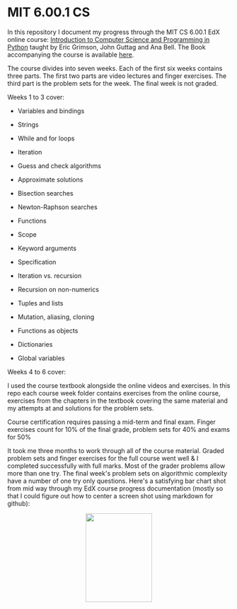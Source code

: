# MIT 6.00.1 CS
In this repository I document my progress through the MIT CS 6.00.1 EdX online course: [Introduction to Computer Science and Programming in Python](https://ocw.mit.edu/courses/electrical-engineering-and-computer-science/6-0001-introduction-to-computer-science-and-programming-in-python-fall-2016/) taught by Eric Grimson, John Guttag and Ana Bell. The Book accompanying the course is available [here](https://mitpress.mit.edu/books/introduction-computation-and-programming-using-python-1). 

The course divides into seven weeks. Each of the first six weeks contains three parts. The first two parts are video lectures and finger exercises. The third part is the problem sets for the week. The final week is not graded. 

Weeks 1 to 3 cover:
 - Variables and bindings
 - Strings
 - While and for loops
 - Iteration
 - Guess and check algorithms
 - Approximate solutions
 - Bisection searches
 - Newton-Raphson searches
 
 - Functions
 - Scope
 - Keyword arguments
 - Specification
 - Iteration vs. recursion
 - Recursion on non-numerics

 - Tuples and lists
 - Mutation, aliasing, cloning
 - Functions as objects
 - Dictionaries
 - Global variables
 
Weeks 4 to 6 cover:

I used the course textbook alongside the online videos and exercises. In this repo each course week folder contains exercises from the online course, exercises from the chapters in the textbook covering the same material and my attempts at and solutions for the problem sets. 

Course certification requires passing a mid-term and final exam. Finger exercises count for 10% of the final grade, problem sets for 40% and exams for 50%

It took me three months to work through all of the course material. Graded problem sets and finger exercises for the full course went well & I completed successfully with full marks. Most of the grader problems allow more than one try. The final week's problem sets on algorithmic complexity have a number of one try only questions. Here's a satisfying bar chart shot from mid way through my EdX course progress documentation (mostly so that I could figure out how to center a screen shot using markdown for github):

<p align="center">
  <kbd>
<img src="https://github.com/ElAwbery/MIT-CS-and-PP/blob/master/Screen%20Shot%202018-06-05%20at%203.03.50%20PM.png" width="150" height="200" >
  </kbd>
</p>


